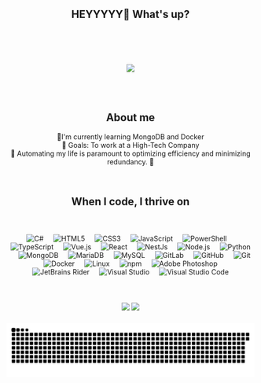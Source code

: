<h2 align="center"> HEYYYYY👋 What's up? </h2>

<br> 

 ###

<br>
<p align="center">
    <img src="https://readme-typing-svg.herokuapp.com/?lines=YOOOO+MY+NAME+IS+KUSH;Welcome+to+my+profile!;Have+a+look+around!&font=Fira%20Code&color=0558D4&center=true&width=600&height=80&size=30">
</p>

<br>
<br>

<h2 align="center">About me</h2>

<p align="center">📃I'm currently learning MongoDB and Docker <br>🎯 Goals: To work at a High-Tech Company <br> 🎲 Automating my life is paramount to optimizing efficiency and minimizing redundancy. 🚀 </p>

<br>
 
<h2 align="center"> When I code, I thrive on </h2>

###
 
<br>
    
<div align= "center">
<p>
<img alt="C#" src="https://cdn.jsdelivr.net/gh/devicons/devicon/icons/csharp/csharp-original.svg" width="50" height="50"/>
<img width="12"/>
<img alt="HTML5" src="https://cdn.jsdelivr.net/gh/devicons/devicon/icons/html5/html5-original.svg" width="50" height="50"/>
<img width="12"/>
<img alt="CSS3" src="https://cdn.jsdelivr.net/gh/devicons/devicon/icons/css3/css3-original.svg" width="50" height="50"/>
<img width="12"/>
 <img alt="JavaScript" src="https://cdn.jsdelivr.net/gh/devicons/devicon/icons/javascript/javascript-original.svg" width="50" height="50"/>
<img width="12"/>
<img alt="PowerShell" src="https://cdn.jsdelivr.net/gh/devicons/devicon/icons/powershell/powershell-original.svg" width="50" height="50"/>
<img width="12"/>
<img alt="TypeScript" src="https://cdn.jsdelivr.net/gh/devicons/devicon/icons/typescript/typescript-original.svg" width="50" height="50"/>
<img width="12"/>
<img alt="Vue.js" src="https://cdn.jsdelivr.net/gh/devicons/devicon/icons/vuejs/vuejs-original.svg" width="50" height="50"/>
<img width="12"/>
<img alt="React" src="https://cdn.jsdelivr.net/gh/devicons/devicon/icons/react/react-original.svg" width="50" height="50"/>
<img width="12"/>
<img alt="NestJs" src="https://cdn.jsdelivr.net/gh/devicons/devicon/icons/nextjs/nextjs-plain.svg" width="50" height="50"/>
<img width="12"/>
<img alt="Node.js" src="https://cdn.jsdelivr.net/gh/devicons/devicon/icons/nodejs/nodejs-original.svg" width="50" height="50"/>
<img width="12"/>
<img alt="Python" src="https://cdn.jsdelivr.net/gh/devicons/devicon/icons/python/python-original.svg" width="50" height="50"/>
<img width="12"/>
<img alt="MongoDB" src="https://cdn.jsdelivr.net/gh/devicons/devicon/icons/mongodb/mongodb-original.svg" width="50" height="50"/>
<img width="12"/>
<img alt="MariaDB" src="https://cdn.jsdelivr.net/gh/devicons/devicon/icons/mariadb/mariadb-original.svg" width="50" height="50"/>
<img width="12"/>
<img alt="MySQL" src="https://cdn.jsdelivr.net/gh/devicons/devicon/icons/mysql/mysql-original.svg" width="50" height="50"/>
<img width="12"/>
<img alt="GitLab" src="https://cdn.jsdelivr.net/gh/devicons/devicon/icons/gitlab/gitlab-original.svg" width="50" height="50"/>
<img width="12"/>
<img alt="GitHub" src="https://cdn.jsdelivr.net/gh/devicons/devicon/icons/github/github-original.svg" width="50" height="50"/>
<img width="12"/>
<img alt="Git" src="https://cdn.jsdelivr.net/gh/devicons/devicon/icons/git/git-original.svg" width="50" height="50"/>
<img width="12"/>
<img alt="Docker" src="https://cdn.jsdelivr.net/gh/devicons/devicon/icons/docker/docker-original.svg" width="50" height="50"/>
<img width="12"/>
<img alt="Linux" src="https://cdn.jsdelivr.net/gh/devicons/devicon/icons/linux/linux-original.svg" width="50" height="50"/>
<img width="12"/>
<img alt="npm" src="https://cdn.jsdelivr.net/gh/devicons/devicon/icons/npm/npm-original-wordmark.svg" width="50" height="50"/>
<img width="12"/>
<img alt="Adobe Photoshop" src="https://cdn.jsdelivr.net/gh/devicons/devicon/icons/photoshop/photoshop-plain.svg" width="50" height="50"/>
<img width="12"/>
<img alt="JetBrains Rider" src="https://cdn.jsdelivr.net/gh/devicons/devicon/icons/rider/rider-original.svg" width="50" height="50"/>
<img width="12"/>
<img alt="Visual Studio" src="https://cdn.jsdelivr.net/gh/devicons/devicon/icons/visualstudio/visualstudio-plain.svg" width="50" height="50"/>
<img width="12"/>
<img alt="Visual Studio Code" src="https://cdn.jsdelivr.net/gh/devicons/devicon/icons/vscode/vscode-original.svg" width="50" height="50"/>
</p>
</div>

<br>

###
<div align="center" >
 <img src="https://github-readme-streak-stats.herokuapp.com?user=Kush-Srigiri&theme=dark&ring=0558D4&file=0558D4&currStreakNum=0558D4&currStreakLabel=0558D4&hide_border=true"/>
 <img src="https://github-readme-stats.vercel.app/api?username=Kush-Srigiri&hide_border=true&show_icons=true&bg_color=151515&title_color=0558D4&icon_color=0558D4&text_bold=false&text_color=9e9e9e"/>
</div> 


###

<div align="center" >

<picture>
<source media="(prefers-color-scheme: dark)" srcset="https://raw.githubusercontent.com/Kush-Srigiri/Kush-Srigiri/output/github-snake-dark.svg" />
<source media="(prefers-color-scheme: light)" srcset="https://raw.githubusercontent.com/Kush-Srigiri/Kush-Srigiri/output/github-snake.svg" />
<img alt="github-snake" justify-content="center" src="https://raw.githubusercontent.com/Kush-Srigiri/Kush-Srigiri/output/github-snake.svg" />
</picture>
</div> 


